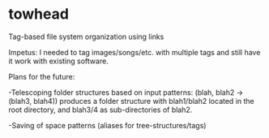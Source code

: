 towhead
=======

Tag-based file system organization using links

Impetus:  I needed to tag images/songs/etc. with multiple tags and still have it work with existing software.

Plans for the future:

-Telescoping folder structures based on input patterns: (blah, blah2 -> (blah3, blah4)) produces a folder structure with blah1/blah2 located in the root directory, and blah3/4 as sub-directories of blah2.

-Saving of space patterns (aliases for tree-structures/tags)
